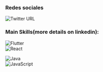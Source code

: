 ### Redes sociales

![Twitter URL](https://img.shields.io/twitter/url?style=social&url=https%3A%2F%2Ftwitter.com%2Fmanolooo349)

### Main Skills(more details on linkedin):
![Flutter](https://img.shields.io/badge/Flutter-0095D5?style=for-the-badge&logo=flutter&logoColor=white&labelColor=101010)</br>
![React](https://img.shields.io/badge/React-61DAFB?style=for-the-badge&logo=react&logoColor=white&labelColor=101010)</br>

![Java](https://img.shields.io/badge/Java-FF0000?style=for-the-badge&logo=java&logoColor=white&labelColor=101010)</br>
![JavaScript](https://img.shields.io/badge/JavaScript-F7DF1E?style=for-the-badge&logo=JavaScript&logoColor=white&labelColor=101010)</br>

